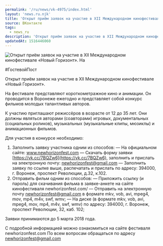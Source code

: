 ```yaml
---
permalink: '/ru/news/vk-4975/index.html'
layout: 'news.ru.njk'
title: 'Открыт приём заявок на участие в XII Международном кинофестивале «Новый Горизонт».'
source: ВКонтакте
tags:
  - news_ru
description: 'Открыт приём заявок на участие в XII Международном кинофестивале «Новый Горизонт».'
updatedAt: 1516446060
---
```

![Открыт приём заявок на участие в XII Международном кинофестивале «Новый Горизонт». На](https://sun9-54.userapi.com/impf/c824603/v824603741/8ba0c/SikUGSQh1RE.jpg?size=1280x715&quality=96&proxy=1&sign=797c2001152573597aa0b42570565ca3&c_uniq_tag=HV0AdDbGH1YbSDQkRdfhsESnWIvq4r_s6GOfwxNOO5E&type=album)

#ГостевойПост

Открыт приём заявок на участие в XII Международном кинофестивале «Новый Горизонт».

На фестивале представляют короткометражное кино и анимации. Он проводится в Воронеже ежегодно и представляет собой конкурс фильмов молодых талантливых авторов.

К участию приглашают режиссёров в возрасте от 12 до 35 лет. Они должны являться авторами (соавторами) игровых, документальных (социальных роликов), музыкальных (музыкальные клипы, мюзиклы) и анимационных фильмов.

Для участия в конкурсе необходимо:
1. Заполнить заявку участника одним из способов:
— На официальном сайте: www.newhorizonfest.com
— Скачать форму заявки [https://vk.cc/7BQZw6](https://vk.cc/7BQZw6), заполнить и прислать на электронную почту: newhorizonfest@gmail.com
— Заполнить заявку по ссылке выше, распечатать и прислать по адресу: 394000, г. Воронеж, проспект Революции, д.32, к.102.
2. Отправить фильм одним из способов:
— Приложить ссылку (и пароль) для скачивания фильма в заявке-анкете на сайте кинофестиваля newhorizonfest.com/
— Отправить на электронную почту newhorizonfest@gmail.com в формате mkv, vob, avi, mpeg4, mov, mp4, m4v, swf, wmv;
— На диске (в формате mkv, vob, avi, mpeg4, mov, mp4, m4v, swf, wmv) по адресу: 394000, г. Воронеж, проспект Революции, 32, каб. 102;

Заявки принимаются до 5 марта 2018 года.

С подробной информацией можно ознакомиться на сайте фестиваля newhorizonfest.com
По всем вопросам обращаться по адресу newhorizonfest@gmail.com
